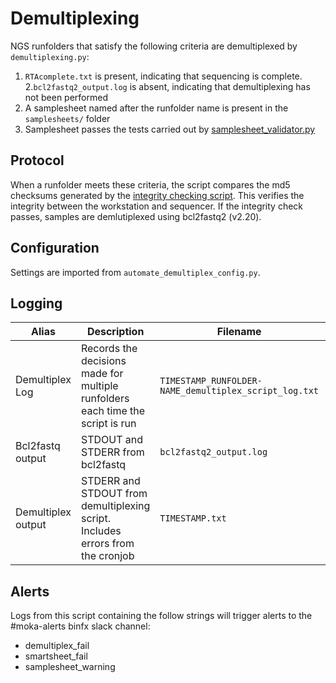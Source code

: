 # Demultiplexing

NGS runfolders that satisfy the following criteria are demultiplexed by `demultiplexing.py`:

1. `RTAcomplete.txt` is present, indicating that sequencing is complete.
2.`bcl2fastq2_output.log` is absent, indicating that demultiplexing has not been performed
3. A samplesheet named after the runfolder name is present in the `samplesheets/` folder
4. Samplesheet passes the tests carried out by [samplesheet_validator.py](samplesheet_validator.py)

## Protocol
When a runfolder meets these criteria, the script compares the md5 checksums generated by 
the [integrity checking script](https://github.com/moka-guys/integrity_checking/blob/master/sequencer_checksum.py). This
verifies the integrity between the workstation and sequencer. If the integrity check passes, samples are demlutiplexed 
using bcl2fastq2 (v2.20).

## Configuration

Settings are imported from `automate_demultiplex_config.py`.

## Logging

| Alias | Description | Filename | Location |
|------|----------|---------|-----------|
|Demultiplex Log|Records the decisions made for multiple runfolders each time the script is run|`TIMESTAMP_RUNFOLDER-NAME_demultiplex_script_log.txt`| /usr/local/src/mokaguys/automate_demultiplexing_logfiles/Demultiplexing_log_files/ |
|Bcl2fastq output| STDOUT and STDERR from bcl2fastq | `bcl2fastq2_output.log` | Within the runfolder |
|Demultiplex output| STDERR and STDOUT from demultiplexing script. Includes errors from the cronjob | `TIMESTAMP.txt` | /usr/local/src/mokaguys/automate_demultiplexing_logfiles/Demultiplexing_stdout |

## Alerts

Logs from this script containing the follow strings will trigger alerts to the #moka-alerts binfx slack channel:

* demultiplex_fail
* smartsheet_fail
* samplesheet_warning